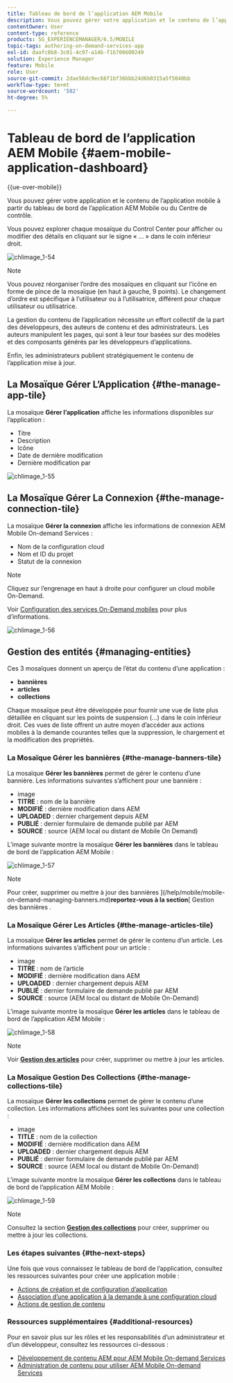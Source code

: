 ```yaml
---
title: Tableau de bord de l’application AEM Mobile
description: Vous pouvez gérer votre application et le contenu de l’application mobile à partir du tableau de bord de l’application AEM Mobile ou du Centre de contrôle. Consultez cette page pour en savoir plus.
contentOwner: User
content-type: reference
products: SG_EXPERIENCEMANAGER/6.5/MOBILE
topic-tags: authoring-on-demand-services-app
exl-id: daafc8b8-3c01-4c97-a14b-f1b706600249
solution: Experience Manager
feature: Mobile
role: User
source-git-commit: 2dae56dc9ec66f1bf36bbb24d6b0315a5f5040bb
workflow-type: tm+mt
source-wordcount: '582'
ht-degree: 5%

---
```


# Tableau de bord de l’application AEM Mobile {#aem-mobile-application-dashboard}

{{ue-over-mobile}}

Vous pouvez gérer votre application et le contenu de l’application mobile à partir du tableau de bord de l’application AEM Mobile ou du Centre de contrôle.

Vous pouvez explorer chaque mosaïque du Control Center pour afficher ou modifier des détails en cliquant sur le signe « ... » dans le coin inférieur droit.

![chlimage_1-54](assets/chlimage_1-54.png)

>[!NOTE]
>
>Vous pouvez réorganiser l’ordre des mosaïques en cliquant sur l’icône en forme de pince de la mosaïque (en haut à gauche, 9 points). Le changement d’ordre est spécifique à l’utilisateur ou à l’utilisatrice, différent pour chaque utilisateur ou utilisatrice.

La gestion du contenu de l’application nécessite un effort collectif de la part des développeurs, des auteurs de contenu et des administrateurs. Les auteurs manipulent les pages, qui sont à leur tour basées sur des modèles et des composants générés par les développeurs d’applications.

Enfin, les administrateurs publient stratégiquement le contenu de l’application mise à jour.

## La Mosaïque Gérer L’Application {#the-manage-app-tile}

La mosaïque **Gérer l’application** affiche les informations disponibles sur l’application :

* Titre
* Description
* Icône
* Date de dernière modification
* Dernière modification par

![chlimage_1-55](assets/chlimage_1-55.png)

## La Mosaïque Gérer La Connexion {#the-manage-connection-tile}

La mosaïque **Gérer la connexion** affiche les informations de connexion AEM Mobile On-demand Services :

* Nom de la configuration cloud
* Nom et ID du projet
* Statut de la connexion

>[!NOTE]
>
>Cliquez sur l’engrenage en haut à droite pour configurer un cloud mobile On-Demand.
>
>Voir [ Configuration des services On-Demand mobiles](/help/mobile/mobile-on-demand-associating-an-on-demand-app-to-cloud-configuration.md) pour plus d’informations.

![chlimage_1-56](assets/chlimage_1-56.png)

## Gestion des entités {#managing-entities}

Ces 3 mosaïques donnent un aperçu de l’état du contenu d’une application :

* **bannières**
* **articles**
* **collections**

Chaque mosaïque peut être développée pour fournir une vue de liste plus détaillée en cliquant sur les points de suspension (...) dans le coin inférieur droit. Ces vues de liste offrent un autre moyen d’accéder aux actions mobiles à la demande courantes telles que la suppression, le chargement et la modification des propriétés.

### La Mosaïque Gérer les bannières {#the-manage-banners-tile}

La mosaïque **Gérer les bannières** permet de gérer le contenu d’une bannière. Les informations suivantes s’affichent pour une bannière :

* image
* **TITRE** : nom de la bannière
* **MODIFIÉ** : dernière modification dans AEM
* **UPLOADED** : dernier chargement depuis AEM
* **PUBLIÉ** : dernier formulaire de demande publié par AEM
* **SOURCE** : source (AEM local ou distant de Mobile On Demand)

L’image suivante montre la mosaïque **Gérer les bannières** dans le tableau de bord de l’application AEM Mobile :

![chlimage_1-57](assets/chlimage_1-57.png)

>[!NOTE]
>
>Pour créer, supprimer ou mettre à jour des bannières ](/help/mobile/mobile-on-demand-managing-banners.md)**reportez-vous à la section**[ Gestion des bannières .

### La Mosaïque Gérer Les Articles {#the-manage-articles-tile}

La mosaïque **Gérer les articles** permet de gérer le contenu d’un article. Les informations suivantes s’affichent pour un article :

* image
* **TITRE** : nom de l’article
* **MODIFIÉ** : dernière modification dans AEM
* **UPLOADED** : dernier chargement depuis AEM
* **PUBLIÉ** : dernier formulaire de demande publié par AEM
* **SOURCE** : source (AEM local ou distant de Mobile On-Demand)

L’image suivante montre la mosaïque **Gérer les articles** dans le tableau de bord de l’application AEM Mobile :

![chlimage_1-58](assets/chlimage_1-58.png)

>[!NOTE]
>
>Voir [**Gestion des articles**](/help/mobile/mobile-on-demand-managing-articles.md) pour créer, supprimer ou mettre à jour les articles.

### La Mosaïque Gestion Des Collections {#the-manage-collections-tile}

La mosaïque **Gérer les collections** permet de gérer le contenu d’une collection. Les informations affichées sont les suivantes pour une collection :

* image
* **TITLE** : nom de la collection
* **MODIFIÉ** : dernière modification dans AEM
* **UPLOADED** : dernier chargement depuis AEM
* **PUBLIÉ** : dernier formulaire de demande publié par AEM
* **SOURCE** : source (AEM local ou distant de Mobile On-Demand)

L’image suivante montre la mosaïque **Gérer les collections** dans le tableau de bord de l’application AEM Mobile :

![chlimage_1-59](assets/chlimage_1-59.png)

>[!NOTE]
>
>Consultez la section **[Gestion des collections](/help/mobile/mobile-on-demand-managing-collections.md)** pour créer, supprimer ou mettre à jour les collections.

### Les étapes suivantes {#the-next-steps}

Une fois que vous connaissez le tableau de bord de l’application, consultez les ressources suivantes pour créer une application mobile :

* [Actions de création et de configuration d’application](/help/mobile/mobile-apps-ondemand-application-create-configure-action.md)
* [Association d’une application à la demande à une configuration cloud](/help/mobile/mobile-on-demand-associating-an-on-demand-app-to-cloud-configuration.md)
* [Actions de gestion de contenu](/help/mobile/mobile-apps-ondemand-manage-content-ondemand.md)

### Ressources supplémentaires {#additional-resources}

Pour en savoir plus sur les rôles et les responsabilités d’un administrateur et d’un développeur, consultez les ressources ci-dessous :

* [Développement de contenu AEM pour AEM Mobile On-demand Services](/help/mobile/aem-mobile-on-demand.md)
* [Administration de contenu pour utiliser AEM Mobile On-demand Services](/help/mobile/aem-mobile.md)
